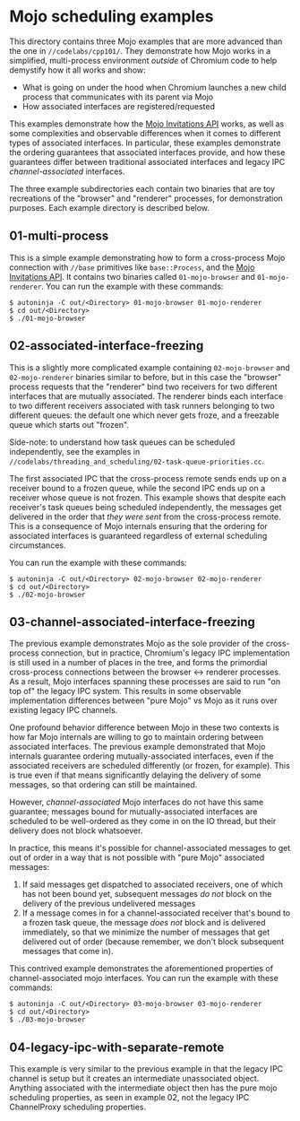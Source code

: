 # Mojo scheduling examples

This directory contains three Mojo examples that are more advanced than the one
in `//codelabs/cpp101/`. They demonstrate how Mojo works in a simplified,
multi-process environment *outside* of Chromium code to help demystify how it
all works and show:
 - What is going on under the hood when Chromium launches a new child process
   that communicates with its parent via Mojo
 - How associated interfaces are registered/requested

This examples demonstrate how the [Mojo Invitations API][1] works, as well as
some complexities and observable differences when it comes to different types of
associated interfaces. In particular, these examples demonstrate the ordering
guarantees that associated interfaces provide, and how these guarantees differ
between traditional associated interfaces and legacy IPC _channel-associated_
interfaces.

The three example subdirectories each contain two binaries that are toy
recreations of the "browser" and "renderer" processes, for demonstration
purposes. Each example directory is described below.

## 01-multi-process

This is a simple example demonstrating how to form a cross-process Mojo
connection with `//base` primitives like `base::Process`, and the [Mojo
Invitations API][1]. It contains two binaries called `01-mojo-browser` and
`01-mojo-renderer`. You can run the example with these commands:

```
$ autoninja -C out/<Directory> 01-mojo-browser 01-mojo-renderer
$ cd out/<Directory>
$ ./01-mojo-browser
```


## 02-associated-interface-freezing

This is a slightly more complicated example containing `02-mojo-browser` and
`02-mojo-renderer` binaries similar to before, but in this case the "browser"
process requests that the "renderer" bind two receivers for two different
interfaces that are mutually associated. The renderer binds each interface to
two different receivers associated with task runners belonging to two different
queues: the default one which never gets froze, and a freezable queue which
starts out "frozen".

Side-note: to understand how task queues can be scheduled independently, see the
examples in `//codelabs/threading_and_scheduling/02-task-queue-priorities.cc`.

The first associated IPC that the cross-process remote sends ends up on a
receiver bound to a frozen queue, while the second IPC ends up on a receiver
whose queue is not frozen. This example shows that despite each receiver's task
queues being scheduled independently, the messages get delivered in the order
that *they were sent* from the cross-process remote. This is a consequence of
Mojo internals ensuring that the ordering for associated interfaces is
guaranteed regardless of external scheduling circumstances.

You can run the example with these commands:

```
$ autoninja -C out/<Directory> 02-mojo-browser 02-mojo-renderer
$ cd out/<Directory>
$ ./02-mojo-browser
```


## 03-channel-associated-interface-freezing

The previous example demonstrates Mojo as the sole provider of the cross-process
connection, but in practice, Chromium's legacy IPC implementation is still used
in a number of places in the tree, and forms the primordial cross-process
connections between the browser ↔ renderer processes. As a result, Mojo
interfaces spanning these processes are said to run "on top of" the legacy IPC
system. This results in some observable implementation differences between "pure
Mojo" vs Mojo as it runs over existing legacy IPC channels.

One profound behavior difference between Mojo in these two contexts is how far
Mojo internals are willing to go to maintain ordering between associated
interfaces. The previous example demonstrated that Mojo internals guarantee
ordering mutually-associated interfaces, even if the associated receivers are
scheduled differently (or frozen, for example). This is true even if that means
significantly delaying the delivery of some messages, so that ordering can still
be maintained.

However, _channel-associated_ Mojo interfaces do not have this same guarantee;
messages bound for mutually-associated interfaces are scheduled to be
well-ordered as they come in on the IO thread, but their delivery does not block
whatsoever.

In practice, this means it's possible for channel-associated messages to get out
of order in a way that is not possible with "pure Mojo" associated messages:
  1. If said messages get dispatched to associated receivers, one of which has
     not been bound yet, subsequent messages _do not_ block on the delivery of
     the previous undelivered messages
  1. If a message comes in for a channel-associated receiver that's bound to a
     frozen task queue, the message _does not_ block and is delivered
     immediately, so that we minimize the number of messages that get delivered
     out of order (because remember, we don't block subsequent messages that
     come in).

This contrived example demonstrates the aforementioned properties of
channel-associated mojo interfaces. You can run the example with these commands:

```
$ autoninja -C out/<Directory> 03-mojo-browser 03-mojo-renderer
$ cd out/<Directory>
$ ./03-mojo-browser
```

## 04-legacy-ipc-with-separate-remote

This example is very similar to the previous example in that the legacy IPC
channel is setup but it creates an intermediate unassociated object. Anything
associated with the intermediate object then has the pure mojo scheduling
properties, as seen in example 02, not the legacy IPC ChannelProxy scheduling
properties.

[1]: https://chromium.googlesource.com/chromium/src/+/master/mojo/public/cpp/system/README.md#Invitations
